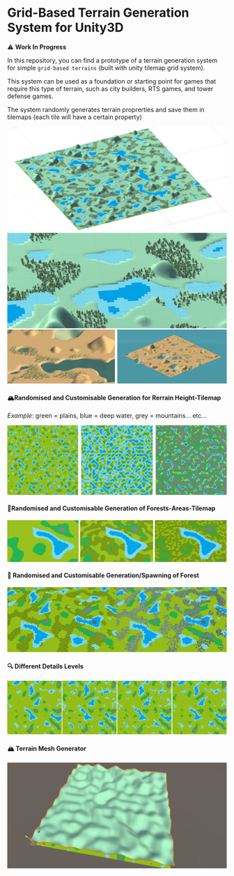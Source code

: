 # **Grid-Based Terrain Generation System for Unity3D**

⚠️ **Work In Progress**

In this repository, you can find a prototype of a terrain generation system for simple `grid-based terrains` (built with unity tilemap grid system).

This system can be used as a foundation or starting point for games that require this type of terrain, such as city builders, RTS games, and tower defense games.

The system randomly generates terrain proprerties and save them in tilemaps (each tile will have a certain property)

![Image](Readme%20Images/image0.png)
![Image](Readme%20Images/image6.png)
![Image](Readme%20Images/image7.png)

#### **🏔️Randomised and Customisable Generation for Rerrain Height-Tilemap**
*Example:* green = plains, blue = deep water, grey = mountains... etc...

![Image](Readme%20Images/image1.png)

#### **🌳Randomised and Customisable Generation of Forests-Areas-Tilemap**
![Image](Readme%20Images/image2.png)

#### **🌳 Randomised and Customisable Generation/Spawning of Forest**
![Image](Readme%20Images/image3.png)

#### **🔍 Different Details Levels**
![Image](Readme%20Images/image4.png)

#### **🏔️ Terrain Mesh Generator**
![Image](Readme%20Images/image5.png)


